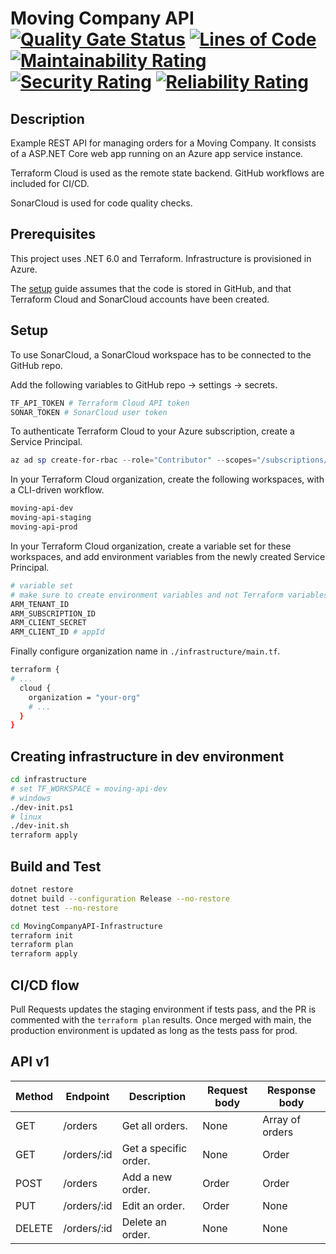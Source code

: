 # Moving Company API [![Quality Gate Status](https://sonarcloud.io/api/project_badges/measure?project=vaernion_MovingCompanyAPI&metric=alert_status)](https://sonarcloud.io/summary/new_code?id=vaernion_MovingCompanyAPI) [![Lines of Code](https://sonarcloud.io/api/project_badges/measure?project=vaernion_MovingCompanyAPI&metric=ncloc)](https://sonarcloud.io/summary/new_code?id=vaernion_MovingCompanyAPI) [![Maintainability Rating](https://sonarcloud.io/api/project_badges/measure?project=vaernion_MovingCompanyAPI&metric=sqale_rating)](https://sonarcloud.io/summary/new_code?id=vaernion_MovingCompanyAPI) [![Security Rating](https://sonarcloud.io/api/project_badges/measure?project=vaernion_MovingCompanyAPI&metric=security_rating)](https://sonarcloud.io/summary/new_code?id=vaernion_MovingCompanyAPI) [![Reliability Rating](https://sonarcloud.io/api/project_badges/measure?project=vaernion_MovingCompanyAPI&metric=reliability_rating)](https://sonarcloud.io/summary/new_code?id=vaernion_MovingCompanyAPI)

## Description

Example REST API for managing orders for a Moving Company. It consists of a ASP.NET Core web app running on an Azure app service instance.

Terraform Cloud is used as the remote state backend. GitHub workflows are included for CI/CD.

SonarCloud is used for code quality checks.

## Prerequisites

This project uses .NET 6.0 and Terraform. Infrastructure is provisioned in Azure.

The [setup](#setup) guide assumes that the code is stored in GitHub, and that Terraform Cloud and SonarCloud accounts have been created.

## Setup

To use SonarCloud, a SonarCloud workspace has to be connected to the GitHub repo.

Add the following variables to GitHub repo -> settings -> secrets.

```sh
TF_API_TOKEN # Terraform Cloud API token
SONAR_TOKEN # SonarCloud user token
```

To authenticate Terraform Cloud to your Azure subscription, create a Service Principal.

```ps1
az ad sp create-for-rbac --role="Contributor" --scopes="/subscriptions/SUBSCRIPTION_ID"
```

In your Terraform Cloud organization, create the following workspaces, with a CLI-driven workflow.

```sh
moving-api-dev
moving-api-staging
moving-api-prod
```

In your Terraform Cloud organization, create a variable set for these workspaces, and add environment variables from the newly created Service Principal.

```sh
# variable set
# make sure to create environment variables and not Terraform variables
ARM_TENANT_ID
ARM_SUBSCRIPTION_ID
ARM_CLIENT_SECRET
ARM_CLIENT_ID # appId
```

Finally configure organization name in `./infrastructure/main.tf`.

```sh
terraform {
# ...
  cloud {
    organization = "your-org"
    # ...
  }
}
```

## Creating infrastructure in dev environment

```sh
cd infrastructure
# set TF_WORKSPACE = moving-api-dev
# windows
./dev-init.ps1 
# linux
./dev-init.sh
terraform apply
```

## Build and Test

```sh
dotnet restore
dotnet build --configuration Release --no-restore
dotnet test --no-restore
```

```sh
cd MovingCompanyAPI-Infrastructure
terraform init
terraform plan
terraform apply
```

## CI/CD flow

Pull Requests updates the staging environment if tests pass, and the PR is commented with the `terraform plan` results. Once merged with main, the production environment is updated as long as the tests pass for prod.

## API v1

| Method | Endpoint    | Description           | Request body | Response  body  |
|--------|-------------|-----------------------|--------------|-----------------|
| GET    | /orders     | Get all orders.       | None         | Array of orders |
| GET    | /orders/:id | Get a specific order. | None         | Order           |
| POST   | /orders     | Add a new order.      | Order        | Order           |
| PUT    | /orders/:id | Edit an order.        | Order        | None            |
| DELETE | /orders/:id | Delete an order.      | None         | None            |
